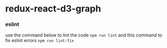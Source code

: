 # redux-react-d3-graph






### eslint 
use the command below to lint the code
```npm run lint```
and this command to fix eslint errors
```npm run lint:fix```
